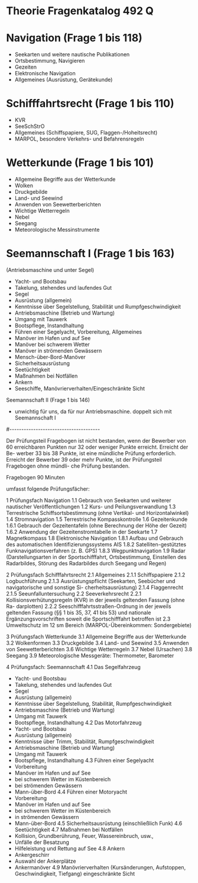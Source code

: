 # Theorie Fragenkatalog 492 Q

# Navigation (Frage 1 bis 118)
- Seekarten und weitere nautische Publikationen
- Ortsbestimmung, Navigieren
- Gezeiten
- Elektronische Navigation
- Allgemeines (Ausrüstung, Gerätekunde)

# Schifffahrtsrecht (Frage 1 bis 110)
- KVR
- SeeSchStrO
- Allgemeines (Schiffspapiere, SUG, Flaggen-/Hoheitsrecht)
- MARPOL, besondere Verkehrs- und Befahrensregeln

# Wetterkunde (Frage 1 bis 101)
- Allgemeine Begriffe aus der Wetterkunde
- Wolken
- Druckgebilde
- Land- und Seewind
- Anwenden von Seewetterberichten
- Wichtige Wetterregeln
- Nebel
- Seegang
- Meteorologische Messinstrumente

# Seemannschaft I (Frage 1 bis 163)
(Antriebsmaschine und unter Segel)
- Yacht- und Bootsbau
- Takelung, stehendes und laufendes Gut
- Segel
- Ausrüstung (allgemein)
- Kenntnisse über Segelstellung, Stabilität und Rumpfgeschwindigkeit
- Antriebsmaschine (Betrieb und Wartung)
- Umgang mit Tauwerk
- Bootspflege, Instandhaltung
- Führen einer Segelyacht, Vorbereitung, Allgemeines
- Manöver im Hafen und auf See
- Manöver bei schwerem Wetter
- Manöver in strömenden Gewässern
- Mensch-über-Bord-Manöver
- Sicherheitsausrüstung
- Seetüchtigkeit
- Maßnahmen bei Notfällen
- Ankern
- Seeschiffe, Manövrierverhalten/Eingeschränkte Sicht

Seemannschaft II (Frage 1 bis 146)
- unwichtig für uns, da für nur Antriebsmaschine. doppelt sich mit Seemannschaft I

#--------------------------------------

Der Prüfungsteil Fragebogen ist nicht bestanden, wenn der Bewerber von 60
erreichbaren Punkten nur 32 oder weniger Punkte erreicht. Erreicht der Be-
werber 33 bis 38 Punkte, ist eine mündliche Prüfung erforderlich. Erreicht der
Bewerber 39 oder mehr Punkte, ist der Prüfungsteil Fragebogen ohne mündli-
che Prüfung bestanden.

Fragebogen 90 Minuten

umfasst folgende Prüfungsfächer:

1 Prüfungsfach Navigation
1.1 Gebrauch von Seekarten und weiterer nautischer Veröffentlichungen
1.2 Kurs- und Peilungsverwandlung
1.3 Terrestrische Schiffsortsbestimmung (ohne Vertikal- und Horizontalwinkel)
1.4 Stromnavigation
1.5 Terrestrische Kompasskontrolle
1.6 Gezeitenkunde
1.6.1 Gebrauch der Gezeitentafeln (ohne Berechnung der Höhe der Gezeit)
1.6.2 Anwendung der Gezeitenstromtabelle in der Seekarte
1.7 Magnetkompass
1.8 Elektronische Navigation
1.8.1 Aufbau und Gebrauch des automatischen Identifizierungssystems AIS
1.8.2 Satelliten-gestütztes Funknavigationsverfahren (z. B. GPS)
1.8.3 Wegpunktnavigation
1.9 Radar (Darstellungsarten in der Sportschifffahrt, Ortsbestimmung, Einstellen des Radarbildes, Störung des Radarbildes durch Seegang und Regen)

2 Prüfungsfach Schifffahrtsrecht
2.1 Allgemeines
2.1.1 Schiffspapiere
2.1.2 Logbuchführung
2.1.3 Ausrüstungspflicht (Seekarten, Seebücher und navigatorische und sonstige Si-
cherheitsausrüstung)
2.1.4 Flaggenrecht
2.1.5 Seeunfalluntersuchung
2.2 Seeverkehrsrecht
2.2.1 Kollisionsverhütungsregeln (KVR) in der jeweils geltenden Fassung (ohne Ra-
darplotten)
2.2.2 Seeschifffahrtsstraßen-Ordnung in der jeweils geltenden Fassung (§§ 1 bis 35,
37, 41 bis 53) und nationale Ergänzungsvorschriften soweit die Sportschifffahrt
betroffen ist
2.3 Umweltschutz im 12 sm Bereich (MARPOL-Übereinkommen: Sondergebiete)

3 Prüfungsfach Wetterkunde
3.1 Allgemeine Begriffe aus der Wetterkunde
3.2 Wolkenformen
3.3 Druckgebilde
3.4 Land- und Seewind
3.5 Anwenden von Seewetterberichten
3.6 Wichtige Wetterregeln
3.7 Nebel (Ursachen)
3.8 Seegang
3.9 Meteorologische Messgeräte: Thermometer, Barometer

4 Prüfungsfach: Seemannschaft
4.1 Das Segelfahrzeug
- Yacht- und Bootsbau
- Takelung, stehendes und laufendes Gut
- Segel
- Ausrüstung (allgemein)
- Kenntnisse über Segelstellung, Stabilität, Rumpfgeschwindigkeit
- Antriebsmaschine (Betrieb und Wartung)
- Umgang mit Tauwerk
- Bootspflege, Instandhaltung
4.2 Das Motorfahrzeug
- Yacht- und Bootsbau
- Ausrüstung (allgemein)
- Kenntnisse über Trimm, Stabilität, Rumpfgeschwindigkeit
- Antriebsmaschine (Betrieb und Wartung)
- Umgang mit Tauwerk
- Bootspflege, Instandhaltung
4.3 Führen einer Segelyacht
- Vorbereitung
- Manöver im Hafen und auf See
- bei schwerem Wetter im Küstenbereich
- bei strömenden Gewässern
- Mann-über-Bord
4.4 Führen einer Motoryacht
- Vorbereitung
- Manöver im Hafen und auf See
- bei schwerem Wetter im Küstenbereich
- in strömenden Gewässern
- Mann-über-Bord
4.5 Sicherheitsausrüstung (einschließlich Funk)
4.6 Seetüchtigkeit
4.7 Maßnahmen bei Notfällen
- Kollision, Grundberührung, Feuer, Wassereinbruch, usw.,
- Unfälle der Besatzung
- Hilfeleistung und Rettung auf See
4.8 Ankern
- Ankergeschirr
- Auswahl der Ankerplätze
- Ankermanöver
4.9 Manövrierverhalten (Kursänderungen, Aufstoppen, Geschwindigkeit, Tiefgang)
eingeschränkte Sicht